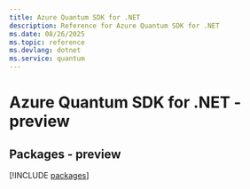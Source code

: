 ```yaml
---
title: Azure Quantum SDK for .NET
description: Reference for Azure Quantum SDK for .NET
ms.date: 08/26/2025
ms.topic: reference
ms.devlang: dotnet
ms.service: quantum
---
```

# Azure Quantum SDK for .NET - preview
## Packages - preview
[!INCLUDE [packages](quantum-index.md)]